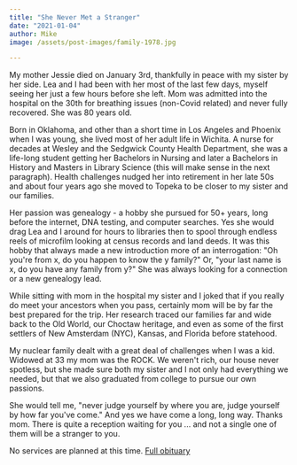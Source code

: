 ```yaml
---
title: "She Never Met a Stranger"
date: "2021-01-04"
author: Mike
image: /assets/post-images/family-1978.jpg

---
```

My mother Jessie died on January 3rd, thankfully in peace with my sister by her side. Lea and I had been with her most of the last few days, myself seeing her just a few hours before she left. Mom was admitted into the hospital on the 30th for breathing issues (non-Covid related) and never fully recovered.  She was 80 years old.

<!-- more -->

Born in Oklahoma, and other than a short time in Los Angeles and Phoenix when I was young, she lived most of her adult life in Wichita. A nurse for decades at Wesley and the Sedgwick County Health Department, she was a life-long student getting her Bachelors in Nursing and later a Bachelors in History and Masters in Library Science (this will make sense in the next paragraph). Health challenges nudged her into retirement in her late 50s and about four years ago she moved to Topeka to be closer to my sister and our families. 

Her passion was genealogy - a hobby she pursued for 50+ years, long before the internet, DNA testing, and computer searches. Yes she would drag Lea and I around for hours to libraries then to spool through endless reels of microfilm looking at census records and land deeds. It was this hobby that always made a new introduction more of an interrogation: "Oh you're from x, do you happen to know the y family?"  Or, "your last name is x, do you have any family from y?" She was always looking for a connection or a new genealogy lead.

While sitting with mom in the hospital my sister and I joked that if you really do meet your ancestors when you pass, certainly mom will be by far the best prepared for the trip. Her research traced our families far and wide back to the Old World, our Choctaw heritage, and even as some of the first settlers of New Amsterdam (NYC), Kansas, and Florida before statehood.

My nuclear family dealt with a great deal of challenges when I was a kid. Widowed at 33 my mom was the ROCK. We weren't rich, our house never spotless, but she made sure both my sister and I not only had everything we needed, but that we also graduated from college to pursue our own passions.

She would tell me, "never judge yourself by where you are, judge yourself by how far you've come." And yes we have come a long, long way. Thanks mom. There is quite a reception waiting for you ... and not a single one of them will be a stranger to you.

No services are planned at this time. [Full obituary](/jessie)
